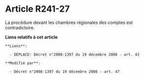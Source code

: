 # Article R241-27

La procédure devant les chambres régionales des comptes est  contradictoire.

**Liens relatifs à cet article**

	**Liens**:

	  - DEPLACE: Décret n°2008-1397 du 19 décembre 2008 - art. 43

	**Modifié par**:

	  - Décret n°2008-1397 du 19 décembre 2008 - art. 47
